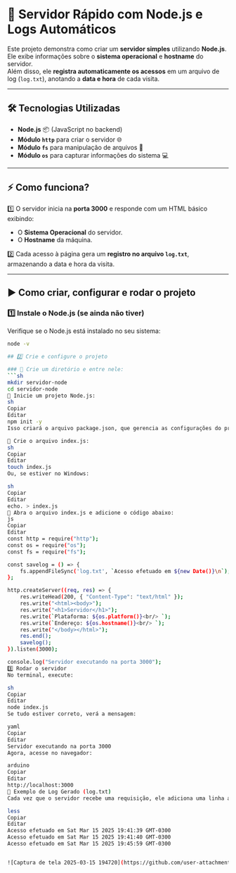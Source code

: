 # 🚀 Servidor Rápido com Node.js e Logs Automáticos

Este projeto demonstra como criar um **servidor simples** utilizando **Node.js**.  
Ele exibe informações sobre o **sistema operacional** e **hostname** do servidor.  
Além disso, ele **registra automaticamente os acessos** em um arquivo de log (`log.txt`), anotando a **data e hora** de cada visita.

---

## 🛠 **Tecnologias Utilizadas**
- **Node.js** 📦 (JavaScript no backend)
- **Módulo `http`** para criar o servidor 🌐
- **Módulo `fs`** para manipulação de arquivos 📄
- **Módulo `os`** para capturar informações do sistema 💻

---

## ⚡ **Como funciona?**
1️⃣ O servidor inicia na **porta 3000** e responde com um HTML básico exibindo:
   - O **Sistema Operacional** do servidor.
   - O **Hostname** da máquina.

2️⃣ Cada acesso à página gera um **registro no arquivo `log.txt`**, armazenando a data e hora da visita.

---

## ▶️ **Como criar, configurar e rodar o projeto**

### 1️⃣ **Instale o Node.js (se ainda não tiver)**
Verifique se o Node.js está instalado no seu sistema:
```sh
node -v

## 2️⃣ Crie e configure o projeto

### 🔹 Crie um diretório e entre nele:
```sh
mkdir servidor-node
cd servidor-node
🔹 Inicie um projeto Node.js:
sh
Copiar
Editar
npm init -y
Isso criará o arquivo package.json, que gerencia as configurações do projeto.

🔹 Crie o arquivo index.js:
sh
Copiar
Editar
touch index.js
Ou, se estiver no Windows:

sh
Copiar
Editar
echo. > index.js
🔹 Abra o arquivo index.js e adicione o código abaixo:
js
Copiar
Editar
const http = require("http");
const os = require("os");
const fs = require("fs");

const savelog = () => {
    fs.appendFileSync('log.txt', `Acesso efetuado em ${new Date()}\n`);
};

http.createServer((req, res) => {
    res.writeHead(200, { "Content-Type": "text/html" });
    res.write("<html><body>");
    res.write("<h1>Servidor</h1>");
    res.write(`Plataforma: ${os.platform()}<br/> `);
    res.write(`Endereço: ${os.hostname()}<br/> `);
    res.write("</body></html>");
    res.end();
    savelog();
}).listen(3000);

console.log("Servidor executando na porta 3000");
3️⃣ Rodar o servidor
No terminal, execute:

sh
Copiar
Editar
node index.js
Se tudo estiver correto, verá a mensagem:

yaml
Copiar
Editar
Servidor executando na porta 3000
Agora, acesse no navegador:

arduino
Copiar
Editar
http://localhost:3000
📜 Exemplo de Log Gerado (log.txt)
Cada vez que o servidor recebe uma requisição, ele adiciona uma linha ao arquivo log.txt:

less
Copiar
Editar
Acesso efetuado em Sat Mar 15 2025 19:41:39 GMT-0300
Acesso efetuado em Sat Mar 15 2025 19:41:40 GMT-0300
Acesso efetuado em Sat Mar 15 2025 19:45:59 GMT-0300


![Captura de tela 2025-03-15 194720](https://github.com/user-attachments/assets/f90f0c7a-c031-4d9b-be6d-7fbc693d6d03)


